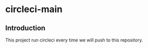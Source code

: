 # circleci-main

## Introduction
This project run circleci every time we will push to this repository.




